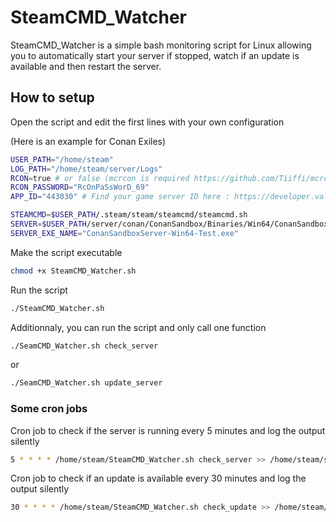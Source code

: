# SteamCMD_Watcher

SteamCMD_Watcher is a simple bash monitoring script for Linux allowing you to automatically start your server if stopped, watch if an update is available and then restart the server.

## How to setup

Open the script and edit the first lines with your own configuration

(Here is an example for Conan Exiles)

```bash
USER_PATH="/home/steam"
LOG_PATH="/home/steam/server/Logs"
RCON=true # or false (mcrcon is required https://github.com/Tiiffi/mcrcon)
RCON_PASSWORD="RcOnPaSsWorD_69"
APP_ID="443030" # Find your game server ID here : https://developer.valvesoftware.com/wiki/SteamCMD#Game_Servers

STEAMCMD=$USER_PATH/.steam/steam/steamcmd/steamcmd.sh
SERVER=$USER_PATH/server/conan/ConanSandbox/Binaries/Win64/ConanSandboxServer-Win64-Test.exe
SERVER_EXE_NAME="ConanSandboxServer-Win64-Test.exe"
```

Make the script executable

```bash
chmod +x SteamCMD_Watcher.sh
```

Run the script

```bash
./SteamCMD_Watcher.sh 
```

Additionnaly, you can run the script and only call one function

```bash
./SeamCMD_Watcher.sh check_server
```

or

```bash
./SeamCMD_Watcher.sh update_server
```

### Some cron jobs

Cron job to check if the server is running every 5 minutes and log the output silently

```bash
5 * * * * /home/steam/SteamCMD_Watcher.sh check_server >> /home/steam/server/Logs/SteamCMD_Watcher.log 2>&1
```

Cron job to check if an update is available every 30 minutes and log the output silently

```bash
30 * * * * /home/steam/SteamCMD_Watcher.sh check_update >> /home/steam/server/SteamCMD_Watcher.log 2>&1
```